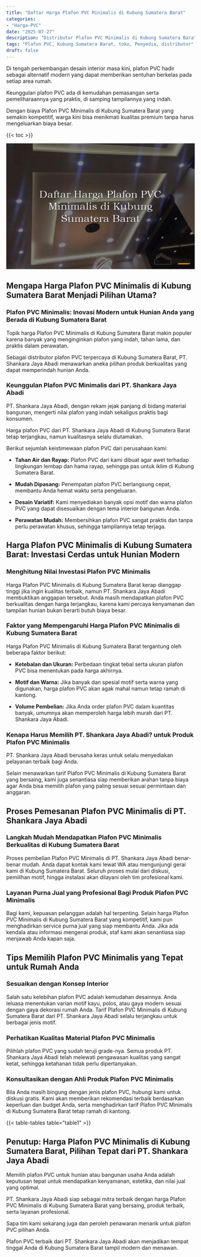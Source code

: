 ```yaml
---
title: "Daftar Harga Plafon PVC Minimalis di Kubung Sumatera Barat"
categories: 
- "Harga-PVC"
date: "2025-07-27"
description: "Distributor Plafon PVC Minimalis di Kubung Sumatera Barat untuk hunian, kantor, serta toko. Produk berkualitas, beragam motif, warna modern, dengan servis penempatan ditangani oleh teknisi profesional serta garansi resmi!|Layanan penjualan Plafon PVC Minimalis di Kubung Sumatera Barat untuk kebutuhan hunian, perkantoran, maupun ritel, dengan panel berkualitas dan penempatan oleh tim berpengalaman dan jaminan resmi.|Alternatif Plafon PVC Minimalis di Kubung Sumatera Barat yang terpercaya bagi rumah, office, serta gerai, dengan material unggulan dan instalasi dikerjakan oleh tim ahli serta kepastian resmi.|Distribusi Plafon PVC Minimalis di Kubung Sumatera Barat bagi tempat tinggal, kantor, serta gerai, beserta panel berkualitas dan pemasangan dikerjakan oleh tim profesional, dilengkapi dengan garansi resmi.}"
tags: "Plafon PVC, Kubung Sumatera Barat, toko, Penyedia, distributor"
draft: false
---
```


Di tengah perkembangan desain interior masa kini, plafon PVC hadir sebagai alternatif modern yang dapat memberikan sentuhan berkelas pada setiap area rumah.

Keunggulan plafon PVC ada di kemudahan pemasangan serta pemeliharaannya yang praktis, di samping tampilannya yang indah.

Dengan biaya Plafon PVC Minimalis di Kubung Sumatera Barat yang semakin kompetitif, warga kini bisa menikmati kualitas premium tanpa harus mengeluarkan biaya besar.

{{< toc >}}

![Daftar Harga Plafon PVC Minimalis di Kubung Sumatera Barat](/images/Harga-PVC/Daftar-Harga-Plafon-PVC-Minimalis-di-Kubung-Sumatera-Barat.png)


## Mengapa Harga Plafon PVC Minimalis di Kubung Sumatera Barat Menjadi Pilihan Utama?

### Plafon PVC Minimalis: Inovasi Modern untuk Hunian Anda yang Berada di Kubung Sumatera Barat

Topik harga Plafon PVC Minimalis di Kubung Sumatera Barat makin populer karena banyak yang menginginkan plafon yang indah, tahan lama, dan praktis dalam perawatan.

Sebagai distributor plafon PVC terpercaya di Kubung Sumatera Barat, PT. Shankara Jaya Abadi menawarkan aneka pilihan produk berkualitas yang dapat memperindah hunian Anda.

### Keunggulan Plafon PVC Minimalis dari PT. Shankara Jaya Abadi

PT. Shankara Jaya Abadi, dengan rekam jejak panjang di bidang material bangunan, mengerti nilai plafon yang indah sekaligus praktis bagi konsumen.

Harga plafon PVC dari PT. Shankara Jaya Abadi di Kubung Sumatera Barat tetap terjangkau, namun kualitasnya selalu diutamakan.

Berikut sejumlah keistimewaan plafon PVC dari perusahaan kami:

- **Tahan Air dan Rayap:** Plafon PVC dari kami dibuat agar awet terhadap lingkungan lembap dan hama rayap, sehingga pas untuk iklim di Kubung Sumatera Barat.

- **Mudah Dipasang:** Penempatan plafon PVC berlangsung cepat, membantu Anda hemat waktu serta pengeluaran.

- **Desain Variatif:** Kami menyediakan banyak opsi motif dan warna plafon PVC yang dapat disesuaikan dengan tema interior bangunan Anda.

- **Perawatan Mudah:** Membersihkan plafon PVC sangat praktis dan tanpa perlu perawatan khusus, sehingga tampilannya tetap terjaga.

## Harga Plafon PVC Minimalis di Kubung Sumatera Barat: Investasi Cerdas untuk Hunian Modern

### Menghitung Nilai Investasi Plafon PVC Minimalis

Harga Plafon PVC Minimalis di Kubung Sumatera Barat kerap dianggap tinggi jika ingin kualitas terbaik, namun PT. Shankara Jaya Abadi membuktikan anggapan tersebut. Anda masih mendapatkan plafon PVC berkualitas dengan harga terjangkau, karena kami percaya kenyamanan dan tampilan hunian bukan berarti butuh biaya besar.

### Faktor yang Mempengaruhi Harga Plafon PVC Minimalis di Kubung Sumatera Barat

Harga Plafon PVC Minimalis di Kubung Sumatera Barat tergantung oleh beberapa faktor berikut:

- **Ketebalan dan Ukuran:** Perbedaan tingkat tebal serta ukuran plafon PVC bisa menentukan pada harga akhirnya.

- **Motif dan Warna:** Jika banyak dan spesial motif serta warna yang digunakan, harga plafon PVC akan agak mahal namun tetap ramah di kantong.

- **Volume Pembelian:** Jika Anda order plafon PVC dalam kuantitas banyak, umumnya akan memperoleh harga lebih murah dari PT. Shankara Jaya Abadi.

### Kenapa Harus Memilih PT. Shankara Jaya Abadi? untuk Produk Plafon PVC Minimalis

PT. Shankara Jaya Abadi berusaha keras untuk selalu menyediakan pelayanan terbaik bagi Anda.

Selain menawarkan tarif Plafon PVC Minimalis di Kubung Sumatera Barat yang bersaing, kami juga senantiasa siap memberikan arahan tanpa biaya agar Anda bisa memilih plafon yang paling sesuai sesuai permintaan dan anggaran.

## Proses Pemesanan Plafon PVC Minimalis di PT. Shankara Jaya Abadi

### Langkah Mudah Mendapatkan Plafon PVC Minimalis Berkualitas di Kubung Sumatera Barat

Proses pembelian Plafon PVC Minimalis di PT. Shankara Jaya Abadi benar-benar mudah. Anda dapat kontak kami lewat WA atau mengunjungi gerai kami di Kubung Sumatera Barat. Seluruh proses mulai dari diskusi, pemilihan motif, hingga instalasi akan dilayani oleh tim profesional kami.

### Layanan Purna Jual yang Profesional Bagi Produk Plafon PVC Minimalis

Bagi kami, kepuasan pelanggan adalah hal terpenting. Selain harga Plafon PVC Minimalis di Kubung Sumatera Barat yang kompetitif, kami pun menghadirkan service purna jual yang siap membantu Anda. Jika ada kendala atau informasi mengenai produk, staf kami akan senantiasa siap menjawab Anda kapan saja.

## Tips Memilih Plafon PVC Minimalis yang Tepat untuk Rumah Anda

### Sesuaikan dengan Konsep Interior

Salah satu kelebihan plafon PVC adalah kemudahan desainnya. Anda leluasa menentukan varian motif kayu, polos, atau gaya modern sesuai dengan gaya dekorasi rumah Anda. Tarif Plafon PVC Minimalis di Kubung Sumatera Barat dari PT. Shankara Jaya Abadi selalu terjangkau untuk berbagai jenis motif.

### Perhatikan Kualitas Material Plafon PVC Minimalis

Pilihlah plafon PVC yang sudah teruji grade-nya. Semua produk PT. Shankara Jaya Abadi telah melewati pengawasan kualitas yang sangat ketat, sehingga ketahanan tidak perlu dipertanyakan.

### Konsultasikan dengan Ahli Produk Plafon PVC Minimalis

Bila Anda masih bingung dengan jenis plafon PVC, hubungi kami untuk diskusi gratis. Kami akan memberikan rekomendasi terbaik berdasarkan keperluan dan budget Anda, serta menghadirkan tarif Plafon PVC Minimalis di Kubung Sumatera Barat tetap ramah di kantong.

{{< table-tables table="table1" >}}

## Penutup: Harga Plafon PVC Minimalis di Kubung Sumatera Barat, Pilihan Tepat dari PT. Shankara Jaya Abadi

Memilih plafon PVC untuk hunian atau bangunan usaha Anda adalah keputusan tepat untuk mendapatkan kenyamanan, estetika, dan nilai jual yang optimal.

PT. Shankara Jaya Abadi siap sebagai mitra terbaik dengan harga Plafon PVC Minimalis di Kubung Sumatera Barat yang bersaing, produk terbaik, serta layanan profesional.

Sapa tim kami sekarang juga dan peroleh penawaran menarik untuk plafon PVC pilihan Anda.

Plafon PVC terbaik dari PT. Shankara Jaya Abadi akan menjadikan tempat tinggal Anda di Kubung Sumatera Barat tampil modern dan menawan.